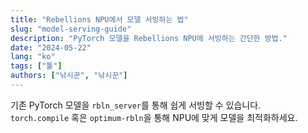 ```yaml
---
title: "Rebellions NPU에서 모델 서빙하는 법"
slug: "model-serving-guide"
description: "PyTorch 모델을 Rebellions NPU에 서빙하는 간단한 방법."
date: "2024-05-22"
lang: "ko"
tags: ["툴"]
authors: ["낚시꾼", "낚시꾼"]
---
```


기존 PyTorch 모델을 `rbln_server`를 통해 쉽게 서빙할 수 있습니다.  
`torch.compile` 혹은 `optimum-rbln`을 통해 NPU에 맞게 모델을 최적화하세요.